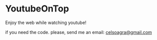 YoutubeOnTop
============

Enjoy the web while watching youtube!

if you need the code. please, send me an email: celsoagra@gmail.com